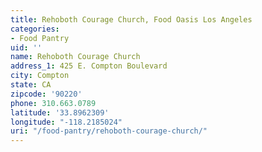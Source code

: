```yaml
---
title: Rehoboth Courage Church, Food Oasis Los Angeles
categories:
- Food Pantry
uid: ''
name: Rehoboth Courage Church
address_1: 425 E. Compton Boulevard
city: Compton
state: CA
zipcode: '90220'
phone: 310.663.0789
latitude: '33.8962309'
longitude: "-118.2185024"
uri: "/food-pantry/rehoboth-courage-church/"
---
```


